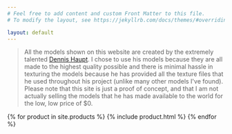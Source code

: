 ```yaml
---
# Feel free to add content and custom Front Matter to this file.
# To modify the layout, see https://jekyllrb.com/docs/themes/#overriding-theme-defaults

layout: default
---
```

>All the models shown on this website are created by the extremely talented [Dennis Haupt](https://3dhaupt.com/). I chose to use his models because they are all made to the highest quality possible and there is minimal hassle in texturing the models because he has provided all the texture files that he used throughout his project (unlike many other models I've found). Please note that this site is just a proof of concept, and that I am not actually selling the models that he has made available to the world for the low, low price of $0. 

{% for product in site.products %}
  {% include product.html %}
{% endfor %}